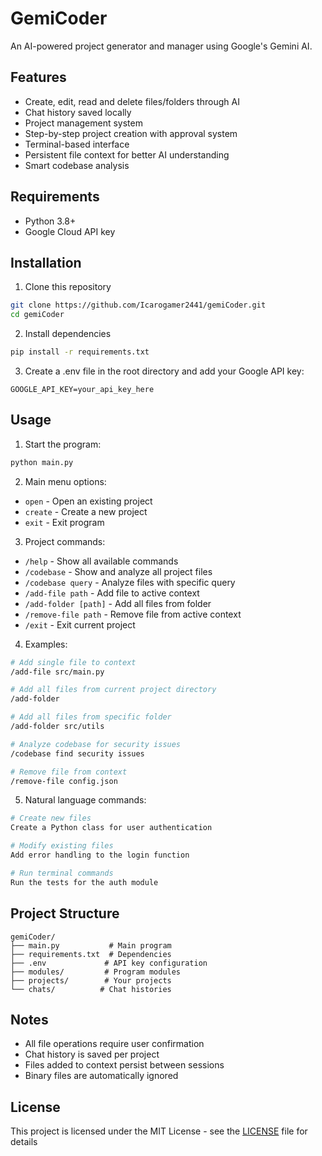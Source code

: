 # GemiCoder

An AI-powered project generator and manager using Google's Gemini AI.

## Features
- Create, edit, read and delete files/folders through AI
- Chat history saved locally
- Project management system
- Step-by-step project creation with approval system
- Terminal-based interface
- Persistent file context for better AI understanding
- Smart codebase analysis

## Requirements
- Python 3.8+
- Google Cloud API key

## Installation
1. Clone this repository
```bash
git clone https://github.com/Icarogamer2441/gemiCoder.git
cd gemiCoder
```

2. Install dependencies
```bash
pip install -r requirements.txt
```

3. Create a .env file in the root directory and add your Google API key:
```env
GOOGLE_API_KEY=your_api_key_here
```

## Usage

1. Start the program:
```bash
python main.py
```

2. Main menu options:
- `open` - Open an existing project
- `create` - Create a new project
- `exit` - Exit program

3. Project commands:
- `/help` - Show all available commands
- `/codebase` - Show and analyze all project files
- `/codebase query` - Analyze files with specific query
- `/add-file path` - Add file to active context
- `/add-folder [path]` - Add all files from folder
- `/remove-file path` - Remove file from active context
- `/exit` - Exit current project

4. Examples:
```bash
# Add single file to context
/add-file src/main.py

# Add all files from current project directory
/add-folder

# Add all files from specific folder
/add-folder src/utils

# Analyze codebase for security issues
/codebase find security issues

# Remove file from context
/remove-file config.json
```

5. Natural language commands:
```bash
# Create new files
Create a Python class for user authentication

# Modify existing files
Add error handling to the login function

# Run terminal commands
Run the tests for the auth module
```

## Project Structure
```
gemiCoder/
├── main.py           # Main program
├── requirements.txt  # Dependencies
├── .env             # API key configuration
├── modules/         # Program modules
├── projects/        # Your projects
└── chats/          # Chat histories
```

## Notes
- All file operations require user confirmation
- Chat history is saved per project
- Files added to context persist between sessions
- Binary files are automatically ignored

## License
This project is licensed under the MIT License - see the [LICENSE](LICENSE) file for details